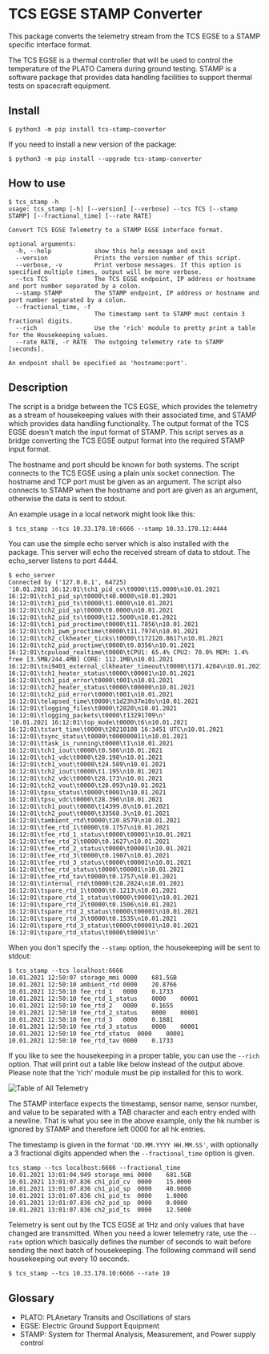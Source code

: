 # TCS EGSE STAMP Converter

This package converts the telemetry stream from the TCS EGSE to a STAMP specific interface format.

The TCS EGSE is a thermal controller that will be used to control the temperature of the 
PLATO Camera during ground testing. STAMP is a software package that provides data handling facilities 
to support thermal tests on spacecraft equipment.

## Install

    $ python3 -m pip install tcs-stamp-converter
          
If you need to install a new version of the package:

    $ python3 -m pip install --upgrade tcs-stamp-converter

## How to use
    
    $ tcs_stamp -h
    usage: tcs_stamp [-h] [--version] [--verbose] --tcs TCS [--stamp STAMP] [--fractional_time] [--rate RATE]
    
    Convert TCS EGSE Telemetry to a STAMP EGSE interface format.
    
    optional arguments:
      -h, --help            show this help message and exit
      --version             Prints the version number of this script.
      --verbose, -v         Print verbose messages. If this option is specified multiple times, output will be more verbose.
      --tcs TCS             The TCS EGSE endpoint, IP address or hostname and port number separated by a colon.
      --stamp STAMP         The STAMP endpoint, IP address or hostname and port number separated by a colon.
      --fractional_time, -f
                            The timestamp sent to STAMP must contain 3 fractional digits.
      --rich                Use the 'rich' module to pretty print a table for the Housekeeping values.
      --rate RATE, -r RATE  The outgoing telemetry rate to STAMP [seconds].
    
    An endpoint shall be specified as 'hostname:port'.

## Description

The script is a bridge between the TCS EGSE, which provides the telemetry as a stream of housekeeping values 
with their associated time, and STAMP which provides data handling functionality. The output format of the 
TCS EGSE doesn't match the input format of STAMP. This script serves as a bridge converting the TCS EGSE 
output format into the required STAMP input format.

The hostname and port should be known for both systems. The script connects to the TCS EGSE using a plain 
unix socket connection. The hostname and TCP port must be given as an argument. The script also connects to STAMP 
when the hostname and port are given as an argument, otherwise the data is sent to stdout.

An example usage in a local network might look like this:

    $ tcs_stamp --tcs 10.33.178.10:6666 --stamp 10.33.178.12:4444

You can use the simple echo server which is also installed with the package. This server will echo the received stream of data to stdout. The echo_server listens to port 4444.

    $ echo_server 
    Connected by ('127.0.0.1', 64725)
    '10.01.2021 16:12:01\tch1_pid_cv\t0000\t15.0000\n10.01.2021 16:12:01\tch1_pid_sp\t0000\t40.0000\n10.01.2021 16:12:01\tch1_pid_ts\t0000\t1.0000\n10.01.2021 16:12:01\tch2_pid_sp\t0000\t0.0000\n10.01.2021 16:12:01\tch2_pid_ts\t0000\t12.5000\n10.01.2021 16:12:01\tch1_pid_proctime\t0000\t11.7856\n10.01.2021 16:12:01\tch1_pwm_proctime\t0000\t11.7974\n10.01.2021 16:12:01\tch2_clkheater_ticks\t0000\t172120.8617\n10.01.2021 16:12:01\tch2_pid_proctime\t0000\t0.0356\n10.01.2021 16:12:01\tcpuload_realtime\t0000\tCPU1: 65.4% CPU2: 70.0% MEM: 1.4% free [3.5MB/244.4MB] CORE: 112.1MB\n10.01.2021 16:12:01\tni9401_external_clkheater_timeout\t0000\t171.4284\n10.01.2021 16:12:01\tch1_heater_status\t0000\t00001\n10.01.2021 16:12:01\tch1_pid_error\t0000\t001\n10.01.2021 16:12:01\tch2_heater_status\t0000\t00000\n10.01.2021 16:12:01\tch2_pid_error\t0000\t001\n10.01.2021 16:12:01\telapsed_time\t0000\t1d23h37m10s\n10.01.2021 16:12:01\tlogging_files\t0000\t2820\n10.01.2021 16:12:01\tlogging_packets\t0000\t13291709\n'
    '10.01.2021 16:12:01\top_mode\t0000\t6\n10.01.2021 16:12:01\tstart_time\t0000\t20210108 16:3451 UTC\n10.01.2021 16:12:01\tsync_status\t0000\t000000011\n10.01.2021 16:12:01\ttask_is_running\t0000\t1\n10.01.2021 16:12:01\tch1_iout\t0000\t0.586\n10.01.2021 16:12:01\tch1_vdc\t0000\t28.198\n10.01.2021 16:12:01\tch1_vout\t0000\t24.589\n10.01.2021 16:12:01\tch2_iout\t0000\t1.195\n10.01.2021 16:12:01\tch2_vdc\t0000\t28.173\n10.01.2021 16:12:01\tch2_vout\t0000\t28.093\n10.01.2021 16:12:01\tpsu_status\t0000\t0001\n10.01.2021 16:12:01\tpsu_vdc\t0000\t28.396\n10.01.2021 16:12:01\tch1_pout\t0000\t14399.8\n10.01.2021 16:12:01\tch2_pout\t0000\t33568.3\n10.01.2021 16:12:01\tambient_rtd\t0000\t20.8579\n10.01.2021 16:12:01\tfee_rtd_1\t0000\t0.1757\n10.01.2021 16:12:01\tfee_rtd_1_status\t0000\t00001\n10.01.2021 16:12:01\tfee_rtd_2\t0000\t0.1627\n10.01.2021 16:12:01\tfee_rtd_2_status\t0000\t00001\n10.01.2021 16:12:01\tfee_rtd_3\t0000\t0.1907\n10.01.2021 16:12:01\tfee_rtd_3_status\t0000\t00001\n10.01.2021 16:12:01\tfee_rtd_status\t0000\t00001\n10.01.2021 16:12:01\tfee_rtd_tav\t0000\t0.1757\n10.01.2021 16:12:01\tinternal_rtd\t0000\t28.2824\n10.01.2021 16:12:01\tspare_rtd_1\t0000\t0.1213\n10.01.2021 16:12:01\tspare_rtd_1_status\t0000\t00001\n10.01.2021 16:12:01\tspare_rtd_2\t0000\t0.1506\n10.01.2021 16:12:01\tspare_rtd_2_status\t0000\t00001\n10.01.2021 16:12:01\tspare_rtd_3\t0000\t0.1535\n10.01.2021 16:12:01\tspare_rtd_3_status\t0000\t00001\n10.01.2021 16:12:01\tspare_rtd_status\t0000\t00001\n'

When you don't specify the `--stamp` option, the housekeeping will be sent to stdout:

    $ tcs_stamp --tcs localhost:6666
    10.01.2021 12:50:07	storage_mmi	0000	681.5GB
    10.01.2021 12:50:10	ambient_rtd	0000	20.8766
    10.01.2021 12:50:10	fee_rtd_1	0000	0.1733
    10.01.2021 12:50:10	fee_rtd_1_status	0000	00001
    10.01.2021 12:50:10	fee_rtd_2	0000	0.1655
    10.01.2021 12:50:10	fee_rtd_2_status	0000	00001
    10.01.2021 12:50:10	fee_rtd_3	0000	0.1881
    10.01.2021 12:50:10	fee_rtd_3_status	0000	00001
    10.01.2021 12:50:10	fee_rtd_status	0000	00001
    10.01.2021 12:50:10	fee_rtd_tav	0000	0.1733

If you like to see the housekeeping in a proper table, you can use the `--rich` option. That will print out a table like below instead of the output above. Please note that the 'rich' module must be pip installed for this to work.

![Table of All Telemetry](https://github.com/rhuygen/tcsstamp/blob/main/img/screenshot-all-telemetry.png)

The STAMP interface expects the timestamp, sensor name, sensor number, and value to be separated with a TAB character and each entry ended with a newline. That is what you see in the above example, only the hk number is ignored by STAMP and therefore left 0000 for all hk entries.     

The timestamp is given in the format `'DD.MM.YYYY HH.MM.SS'`, with optionally a 3 fractional digits appended when the `--fractional_time` option is given.

    tcs_stamp --tcs localhost:6666 --fractional_time
    10.01.2021 13:01:04.949	storage_mmi	0000	681.5GB
    10.01.2021 13:01:07.836	ch1_pid_cv	0000	15.0000
    10.01.2021 13:01:07.836	ch1_pid_sp	0000	40.0000
    10.01.2021 13:01:07.836	ch1_pid_ts	0000	1.0000
    10.01.2021 13:01:07.836	ch2_pid_sp	0000	0.0000
    10.01.2021 13:01:07.836	ch2_pid_ts	0000	12.5000

Telemetry is sent out by the TCS EGSE at 1Hz and only values that have changed are transmitted. When you need a lower telemetry rate, use the `--rate` option which basically defines the number of seconds to wait before sending the next batch of housekeeping. The following command will send housekeeping out every 10 seconds.

    $ tcs_stamp --tcs 10.33.178.10:6666 --rate 10 

## Glossary

* PLATO: PLAnetary Transits and Oscillations of stars
* EGSE: Electric Ground Support Equipment
* STAMP: System for Thermal Analysis, Measurement, and Power supply control

